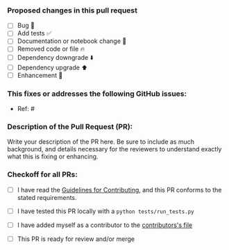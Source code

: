 ### Proposed changes in this pull request

- [ ] Bug :bug:
- [ ] Add tests :white_check_mark:
- [ ] Documentation or notebook change :memo:
- [ ] Removed code or file :fire:
- [ ] Dependency downgrade :arrow_down:
- [ ] Dependency upgrade :arrow_up:
- [ ] Enhancement :art:

### This fixes or addresses the following GitHub issues:

- Ref: #

### Description of the Pull Request (PR):

Write your description of the PR here. Be sure to include as much background,
and details necessary for the reviewers to understand exactly what this is
fixing or enhancing.


### Checkoff for all PRs:

- [ ] I have read the [Guidelines for Contributing](https://github.com/gem-pasteur/macsyfinder/blob/master/CONTRIBUTING.md), and this PR conforms to the stated requirements.
- [ ] I have tested this PR locally with a `python tests/run_tests.py`
- [ ] I have added myself as a contributor to the [contributors's file](https://github.com/gem-pasteur/macsyfinder/blob/master/CONTRIBUTORS.md)
- [ ] This PR is ready for review and/or merge

